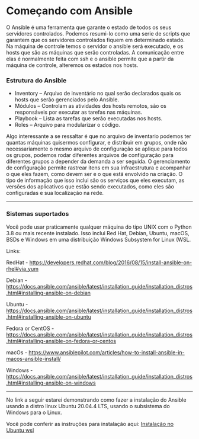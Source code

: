 
# Começando com Ansible

O Ansible é uma ferramenta que garante o estado de todos os seus servidores controlados. Podemos resumi-lo como uma serie de scripts que garantem que os servidores controlados fiquem em determinado estado. 
Na máquina de controle temos o servidor o ansible será executado, e os hosts que são as máquinas que serão controladas. A comunicação entre elas é normalmente feita com ssh e o ansible permite que a partir da máquina de controle, alteremos os estados nos hosts. 


### Estrutura do Ansible
- Inventory – Arquivo de inventário no qual serão declarados quais os hosts que serão gerenciados pelo Ansible.
- Módulos – Controlam as atividades dos hosts remotos, são os responsáveis por executar as tarefas nas máquinas.
- Playbook – Lista as tarefas que serão executadas nos hosts.
- Roles – Arquivo para modularizar o código. 

Algo interessante a se ressaltar é que no arquivo de inventario podemos ter quantas máquinas quisermos configurar, e distribuir em grupos, onde não necessariamente o mesmo arquivo de configuração se aplique para todos os grupos, podemos rodar diferentes arquivos de configuração para diferentes grupos a depender da demanda a ser seguida. 
O gerenciamento de configuração permite rastrear itens em sua infraestrutura e acompanhar o que eles fazem, como devem ser e o que está envolvido na criação. O tipo de informação que isso inclui são os serviços que eles executam, as versões dos aplicativos que estão sendo executados, como eles são configuradas e sua localização na rede.

___

### Sistemas suportados
Você pode usar praticamente qualquer máquina do tipo UNIX com o Python 3.8 ou mais recente instalado. Isso inclui Red Hat, Debian, Ubuntu, macOS, BSDs e Windows em uma distribuição Windows Subsystem for Linux (WSL.

Links: 

RedHat - https://developers.redhat.com/blog/2016/08/15/install-ansible-on-rhel#via_yum

Debian - https://docs.ansible.com/ansible/latest/installation_guide/installation_distros.html#installing-ansible-on-debian

Ubuntu - https://docs.ansible.com/ansible/latest/installation_guide/installation_distros.html#installing-ansible-on-ubuntu

Fedora or CentOS - https://docs.ansible.com/ansible/latest/installation_guide/installation_distros.html#installing-ansible-on-fedora-or-centos

macOs - https://www.ansiblepilot.com/articles/how-to-install-ansible-in-macos-ansible-install/

Windows - https://docs.ansible.com/ansible/latest/installation_guide/installation_distros.html#installing-ansible-on-windows 

___
No link a seguir estarei demonstrando como fazer a instalação do Ansible usando a distro linux Ubuntu 20.04.4 LTS, usando o subsistema do Windows para o Linux. 

Você pode conferir as instruções para instalação aqui:  [Instalação no Ubuntu wsl](https://github.com/mlaurawanderley/Comecando_com_ansible/blob/main/ansible/instala%C3%A7%C3%A3o.md)
